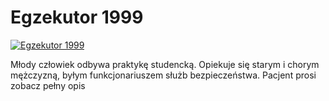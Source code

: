 Egzekutor 1999 
=============
[![Egzekutor 1999 ](http://vidos.pl/images/player.gif)](http://vidos.pl/egzekutor-1999)

 Młody człowiek odbywa praktykę studencką. Opiekuje się starym i chorym mężczyzną, byłym funkcjonariuszem służb bezpieczeństwa. Pacjent prosi zobacz pełny opis
